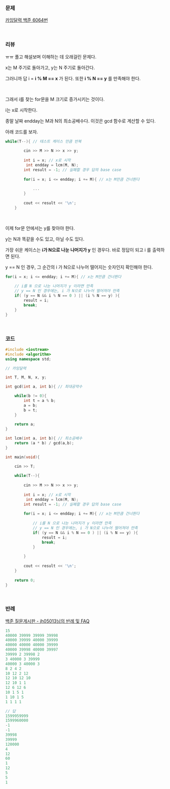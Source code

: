 ### 문제

[카잉달력 백준 6064번](https://www.acmicpc.net/problem/6064)

</br>

### 리뷰

ㅠㅠ 풀고 해설보며 이해하는 데 오래걸린 문제다. 

x는 M 주기로 돌아가고, y는 N 주기로 돌아간다. 

그러니까 답 i = **i % M == x** 가 된다. 또한 **i % N == y** 를 만족해야 한다. 

</br>

그래서 i를 찾는 for문을 M 크기로 증가시키는 것이다. 

i는 x로 시작한다. 

종말 날짜 endday는 M과 N의 최소공배수다. 이것은 gcd 함수로 계산할 수 있다. 

아래 코드를 보자. 

```c++
while(T--){ // 테스트 케이스 만큼 반복 
	
		cin >> M >> N >> x >> y;
		
		int i = x; // x로 시작 
         int endday = lcm(M, N);
		int result = -1; // 실패할 경우 답의 base case
		
		for(i = x; i <= endday; i += M){ // x는 M만큼 건너뛴다 
		
            ...
		}
		
		cout << result << '\n';
	}
```

</br>

 이제 for문 안에서는 y를 찾아야 한다. 

y는 N과 똑같을 수도 있고, 아닐 수도 있다. 

가장 쉬운 케이스는 **i가 N으로 나눈 나머지가 y** 인 경우다. 바로 정답이 되고 i 를 출력하면 된다.  

y == N 인 경우, 그 순간의 i 가 N으로 나누어 떨어지는 숫자인지 확인해야 한다. 

```c++
for(i = x; i <= endday; i += M){ // x는 M만큼 건너뛴다 
		
    // i를 N 으로 나눈 나머지가 y 이라면 만족 
    // y == N 인 경우에는, i 가 N으로 나누어 떨어져야 만족 
    if( (y == N && i % N == 0 ) || (i % N == y) ){ 
        result = i; 
        break;
    }
}
```



</br>

### 코드

```c++
#include <iostream>
#include <algorithm>
using namespace std;

// 카잉달력

int T, M, N, x, y;

int gcd(int a, int b){ // 최대공약수

	while(b != 0){
		int t = a % b;
		a = b;
		b = t;
	} 
	
	return a;
} 

int lcm(int a, int b){ // 최소공배수 
	return (a * b) / gcd(a,b);
}

int main(void){

	cin >> T;
	
	while(T--){
	
		cin >> M >> N >> x >> y;
		
		int i = x; // x로 시작 
         int endday = lcm(M, N);
		int result = -1; // 실패할 경우 답의 base case
		
		for(i = x; i <= endday; i += M){ // x는 M만큼 건너뛴다 
		
            // i를 N 으로 나눈 나머지가 y 이라면 만족 
            // y == N 인 경우에는, i 가 N으로 나누어 떨어져야 만족 
			if( (y == N && i % N == 0 ) || (i % N == y) ){ 
				result = i; 
				break;
			}
		
		}
		
		cout << result << '\n';
	}
	 
	return 0;	
}
```

</br>

### 반례 

[백준 질문게시판 - jh05013님의 반례 및 FAQ](https://www.acmicpc.net/board/view/21503)

```c++
15
40000 39999 39999 39998
40000 39999 40000 39999
40000 40000 40000 39999
40000 39998 40000 39997
39999 2 39998 2
3 40000 3 39999
40000 3 40000 3
8 2 4 2
10 12 2 12
12 10 12 10
12 10 1 1
12 6 12 6
10 1 5 1
1 10 1 5
1 1 1 1

// 답 
1599959999
1599960000
-1
-1
39998
39999
120000
4
12
60
1
12
5
5
1
```

